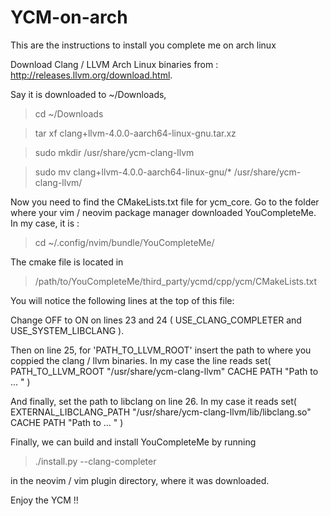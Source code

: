 # YCM-on-arch
This are the instructions to install you complete me on arch linux

Download Clang / LLVM Arch Linux binaries from : http://releases.llvm.org/download.html. 

Say it is downloaded to ~/Downloads,

>cd ~/Downloads

>tar xf clang+llvm-4.0.0-aarch64-linux-gnu.tar.xz

>sudo mkdir /usr/share/ycm-clang-llvm

>sudo mv clang+llvm-4.0.0-aarch64-linux-gnu/* /usr/share/ycm-clang-llvm/

Now you need to find the CMakeLists.txt file for ycm_core. Go to the folder where your vim / neovim package manager downloaded YouCompleteMe. In my case, it is :

>cd ~/.config/nvim/bundle/YouCompleteMe/

The cmake file is located in

>/path/to/YouCompleteMe/third_party/ycmd/cpp/ycm/CMakeLists.txt

You will notice the following lines at the top of this file:

Change OFF to ON on lines 23 and 24 ( USE_CLANG_COMPLETER and USE_SYSTEM_LIBCLANG ).

Then on line 25, for 'PATH_TO_LLVM_ROOT' insert the path to where you coppied the clang / llvm binaries. In my case the line reads
set( PATH_TO_LLVM_ROOT "/usr/share/ycm-clang-llvm" CACHE PATH "Path to ... " )

And finally, set the path to libclang on line 26. In my case it reads
set( EXTERNAL_LIBCLANG_PATH "/usr/share/ycm-clang-llvm/lib/libclang.so" CACHE PATH "Path to ... " )

Finally, we can build and install YouCompleteMe by running 

>./install.py --clang-completer 

in the neovim / vim plugin directory, where it was downloaded.

Enjoy the YCM !!
